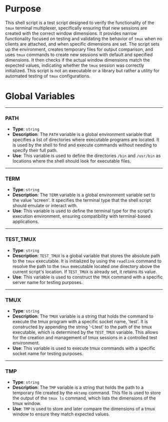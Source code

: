 # Purpose
This shell script is a test script designed to verify the functionality of the `tmux` terminal multiplexer, specifically ensuring that new sessions are created with the correct window dimensions. It provides narrow functionality focused on testing and validating the behavior of `tmux` when no clients are attached, and when specific dimensions are set. The script sets up the environment, creates temporary files for output comparison, and uses `tmux` commands to create new sessions with default and specified dimensions. It then checks if the actual window dimensions match the expected values, indicating whether the `tmux` session was correctly initialized. This script is not an executable or a library but rather a utility for automated testing of `tmux` configurations.
# Global Variables

---
### PATH
- **Type**: `string`
- **Description**: The `PATH` variable is a global environment variable that specifies a list of directories where executable programs are located. It is used by the shell to find and execute commands without needing to specify their full path.
- **Use**: This variable is used to define the directories `/bin` and `/usr/bin` as locations where the shell should look for executable files.


---
### TERM
- **Type**: `string`
- **Description**: The `TERM` variable is a global environment variable set to the value 'screen'. It specifies the terminal type that the shell script should emulate or interact with.
- **Use**: This variable is used to define the terminal type for the script's execution environment, ensuring compatibility with terminal-based applications.


---
### TEST_TMUX
- **Type**: `string`
- **Description**: `TEST_TMUX` is a global variable that stores the absolute path to the `tmux` executable. It is initialized by using the `readlink` command to resolve the path to the `tmux` executable located one directory above the current script's location. If `TEST_TMUX` is already set, it retains its value.
- **Use**: This variable is used to construct the `TMUX` command with a specific server name for testing purposes.


---
### TMUX
- **Type**: `string`
- **Description**: The `TMUX` variable is a string that holds the command to execute the tmux program with a specific socket name, 'test'. It is constructed by appending the string '-Ltest' to the path of the tmux executable, which is determined by the `TEST_TMUX` variable. This allows for the creation and management of tmux sessions in a controlled test environment.
- **Use**: This variable is used to execute tmux commands with a specific socket name for testing purposes.


---
### TMP
- **Type**: `string`
- **Description**: The `TMP` variable is a string that holds the path to a temporary file created by the `mktemp` command. This file is used to store the output of the `tmux ls` command, which lists the dimensions of the tmux window.
- **Use**: `TMP` is used to store and later compare the dimensions of a tmux window to ensure they match expected values.


